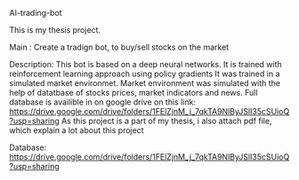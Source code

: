 AI-trading-bot

This is my thesis project.

Main : Create a tradign bot, to buy/sell stocks on the market

Description: 
This bot is based on a deep neural networks. It is trained with reinforcement learning approach using policy gradients
It was trained in a simulated market environmet. Market environment was simulated with the help of datatbase of stocks prices, market indicators and news.
Full database is availible in on google drive on this link: https://drive.google.com/drive/folders/1FElZjnM_j_7qkTA9NlByJSlI35cSUioQ?usp=sharing
As this project is a part of my thesis, i also attach pdf file, which explain a lot about this project

Database:  https://drive.google.com/drive/folders/1FElZjnM_j_7qkTA9NlByJSlI35cSUioQ?usp=sharing
